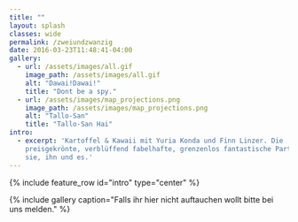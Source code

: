 ```yaml
---
title: ""
layout: splash
classes: wide
permalink: /zweiundzwanzig
date: 2016-03-23T11:48:41-04:00
gallery:
  - url: /assets/images/all.gif
    image_path: /assets/images/all.gif
    alt: "Dawai!Dawai!"
    title: "Dont be a spy."
  - url: /assets/images/map_projections.png
    image_path: /assets/images/map_projections.png
    alt: "Tallo-San"
    title: "Tallo-San Hai"
intro: 
  - excerpt: 'Kartoffel & Kawaii mit Yuria Konda und Finn Linzer. Die
    preisgekrönte, verblüffend fabelhafte, grenzenlos fantastische Party für
    sie, ihn und es.'
---
```


{% include feature_row id="intro" type="center" %}

{% include gallery caption="Falls ihr hier nicht auftauchen wollt bitte bei uns melden." %}
